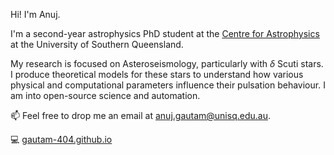 Hi! I'm Anuj.

I'm a second-year astrophysics PhD student at the [Centre for Astrophysics](https://www.unisq.edu.au/research/institutes-centres/iaess/centre-for-astrophysics) at the University of Southern Queensland. 

My research is focused on Asteroseismology, particularly with $\delta$ Scuti stars. I produce theoretical models for these stars to understand how various physical and computational parameters influence their pulsation behaviour. I am into open-source science and automation.

📫 Feel free to drop me an email at anuj.gautam@unisq.edu.au.

💻 [gautam-404.github.io](https://gautam-404.github.io/)
    


<!-- <details>
<summary><b><i>💻 Coding Stats</b></i></summary>
<p> -->
  
<!-- START_SECTION:waka -->
<!-- END_SECTION:waka -->
  
<!-- </p></details> -->

<!-- <p align="center">
<img src="./profile-3d-contrib/profile-custom.svg" alt="contrib"/> 
</p> --> 

<!-- <p align="center">
<img src="https://streak-stats.demolab.com/?user=gautam-404&theme=tokyonight" alt="streak" align="center"/> 
</p> -->



<!--
**gautam-404/gautam-404** is a ✨ _special_ ✨ repository because its `README.md` (this file) appears on your GitHub profile.

Here are some ideas to get you started:

- 🔭 I’m currently working on ...
- 🌱 I’m currently learning ...
- 👯 I’m looking to collaborate on ...
- 🤔 I’m looking for help with ...
- 💬 Ask me about ...
- 📫 How to reach me: ...
- 😄 Pronouns: ...
- ⚡ Fun fact: ... 
-->
